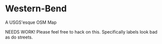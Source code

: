 # Western-Bend
A USGS'esque OSM Map

NEEDS WORK!  Please feel free to hack on this.  Specifically labels look bad as do streets.
